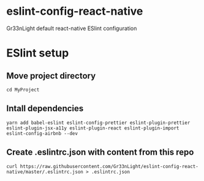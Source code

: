 # eslint-config-react-native
Gr33nLight default react-native ESlint configuration

# ESlint setup


## Move project directory
`
cd MyProject
`
## Intall dependencies
`
yarn add babel-eslint eslint-config-prettier eslint-plugin-prettier eslint-plugin-jsx-a11y eslint-plugin-react eslint-plugin-import eslint-config-airbnb --dev
`
## Create .eslintrc.json with content from this repo
`
curl https://raw.githubusercontent.com/Gr33nLight/eslint-config-react-native/master/.eslintrc.json > .eslintrc.json
`
